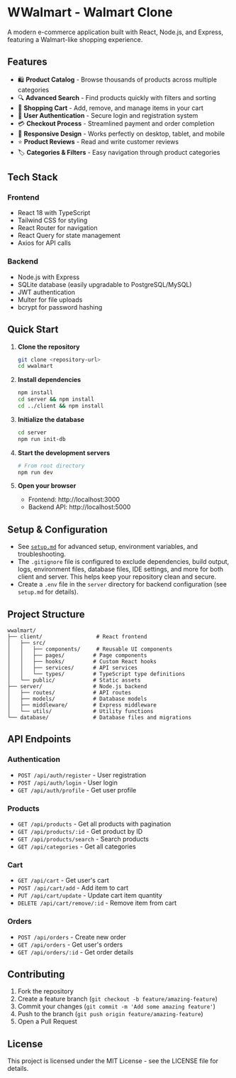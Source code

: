 # WWalmart - Walmart Clone

A modern e-commerce application built with React, Node.js, and Express, featuring a Walmart-like shopping experience.

## Features

- 🛍️ **Product Catalog** - Browse thousands of products across multiple categories
- 🔍 **Advanced Search** - Find products quickly with filters and sorting
- 🛒 **Shopping Cart** - Add, remove, and manage items in your cart
- 👤 **User Authentication** - Secure login and registration system
- 💳 **Checkout Process** - Streamlined payment and order completion
- 📱 **Responsive Design** - Works perfectly on desktop, tablet, and mobile
- ⭐ **Product Reviews** - Read and write customer reviews
- 🏷️ **Categories & Filters** - Easy navigation through product categories

## Tech Stack

### Frontend
- React 18 with TypeScript
- Tailwind CSS for styling
- React Router for navigation
- React Query for state management
- Axios for API calls

### Backend
- Node.js with Express
- SQLite database (easily upgradable to PostgreSQL/MySQL)
- JWT authentication
- Multer for file uploads
- bcrypt for password hashing

## Quick Start

1. **Clone the repository**
   ```bash
   git clone <repository-url>
   cd wwalmart
   ```

2. **Install dependencies**
   ```bash
   npm install
   cd server && npm install
   cd ../client && npm install
   ```

3. **Initialize the database**
   ```bash
   cd server
   npm run init-db
   ```

4. **Start the development servers**
   ```bash
   # From root directory
   npm run dev
   ```

5. **Open your browser**
   - Frontend: http://localhost:3000
   - Backend API: http://localhost:5000

## Setup & Configuration

- See [`setup.md`](./setup.md) for advanced setup, environment variables, and troubleshooting.
- The `.gitignore` file is configured to exclude dependencies, build output, logs, environment files, database files, IDE settings, and more for both client and server. This helps keep your repository clean and secure.
- Create a `.env` file in the `server` directory for backend configuration (see `setup.md` for details).

## Project Structure

```
wwalmart/
├── client/                 # React frontend
│   ├── src/
│   │   ├── components/     # Reusable UI components
│   │   ├── pages/         # Page components
│   │   ├── hooks/         # Custom React hooks
│   │   ├── services/      # API services
│   │   └── types/         # TypeScript type definitions
│   └── public/            # Static assets
├── server/                # Node.js backend
│   ├── routes/            # API routes
│   ├── models/            # Database models
│   ├── middleware/        # Express middleware
│   └── utils/             # Utility functions
└── database/              # Database files and migrations
```

## API Endpoints

### Authentication
- `POST /api/auth/register` - User registration
- `POST /api/auth/login` - User login
- `GET /api/auth/profile` - Get user profile

### Products
- `GET /api/products` - Get all products with pagination
- `GET /api/products/:id` - Get product by ID
- `GET /api/products/search` - Search products
- `GET /api/categories` - Get all categories

### Cart
- `GET /api/cart` - Get user's cart
- `POST /api/cart/add` - Add item to cart
- `PUT /api/cart/update` - Update cart item quantity
- `DELETE /api/cart/remove/:id` - Remove item from cart

### Orders
- `POST /api/orders` - Create new order
- `GET /api/orders` - Get user's orders
- `GET /api/orders/:id` - Get order details

## Contributing

1. Fork the repository
2. Create a feature branch (`git checkout -b feature/amazing-feature`)
3. Commit your changes (`git commit -m 'Add some amazing feature'`)
4. Push to the branch (`git push origin feature/amazing-feature`)
5. Open a Pull Request

## License

This project is licensed under the MIT License - see the LICENSE file for details.
